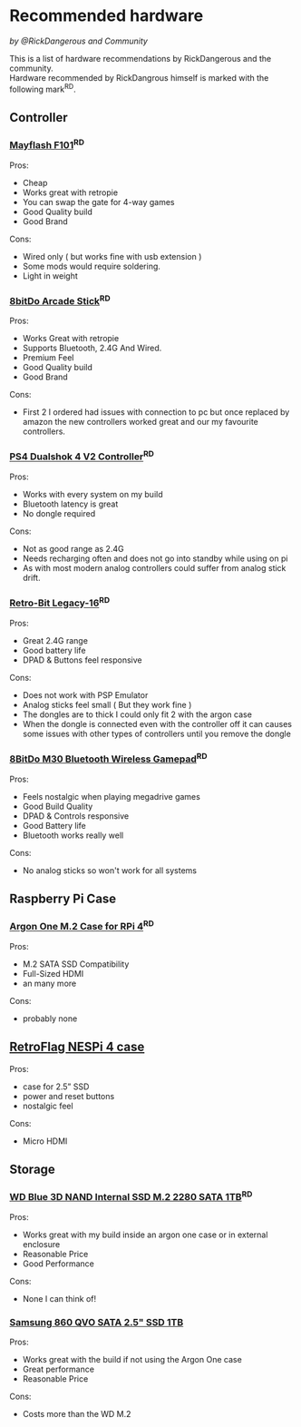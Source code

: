 # Recommended hardware
_by @RickDangerous and Community_

This is a list of hardware recommendations by RickDangerous and the community.  
Hardware recommended by RickDangrous himself is marked with the following mark<sup>RD</sup>.

## Controller

### [Mayflash F101](https://www.mayflash.com/product/showproduct.php?id=32)<sup>RD</sup>

Pros:  
- Cheap
- Works great with retropie
- You can swap the gate for 4-way games
- Good Quality build
- Good Brand

Cons:  
- Wired only ( but works fine with usb extension )
- Some mods would require soldering.
- Light in weight

### [8bitDo Arcade Stick](https://www.8bitdo.com/arcade-stick/)<sup>RD</sup>

Pros:
- Works Great with retropie
- Supports Bluetooth, 2.4G And Wired.
- Premium Feel
- Good Quality build
- Good Brand

Cons:
- First 2 I ordered had issues with connection to pc 
but once replaced by amazon the new controllers worked great and our my favourite
controllers.

### [PS4 Dualshok 4 V2 Controller](https://www.playstation.com/en-us/accessories/dualshock-4-wireless-controller/)<sup>RD</sup>

Pros:
- Works with every system on my build
- Bluetooth latency is great
- No dongle required

Cons:
- Not as good range as 2.4G
- Needs recharging often and does not go into standby while using on pi
- As with most modern analog controllers could suffer from analog stick drift.

### [Retro-Bit Legacy-16](http://retro-bit.com/legacy16)<sup>RD</sup>

Pros:
- Great 2.4G range
- Good battery life 
- DPAD & Buttons feel responsive

Cons:
- Does not work with PSP Emulator
- Analog sticks feel small ( But they work fine )
- The dongles are to thick I could only fit 2 with the argon case
- When the dongle is connected even with the controller off it can causes some issues with other types of controllers until you remove the dongle

### [8BitDo M30 Bluetooth Wireless Gamepad](https://www.8bitdo.com/m30/)<sup>RD</sup>

Pros:
- Feels nostalgic when playing megadrive games
- Good Build Quality
- DPAD & Controls responsive
- Good Battery life
- Bluetooth works really well

Cons:
- No analog sticks so won't work for all systems

## Raspberry Pi Case

### [Argon One M.2 Case for RPi 4](https://www.argon40.com/argon-one-m-2-case-for-raspberry-pi-4.html)<sup>RD</sup>

Pros:
- M.2 SATA SSD Compatibility
- Full-Sized HDMI
- an many more

Cons:
- probably none

## [RetroFlag NESPi 4 case](https://retroflag.com/nespi-4-case.html)

Pros:
- case for 2.5” SSD
- power and reset buttons
- nostalgic feel

Cons:
- Micro HDMI

## Storage

### [WD Blue 3D NAND Internal SSD M.2 2280 SATA 1TB](https://www.westerndigital.com/products/internal-drives/wd-blue-sata-m-2-ssd)<sup>RD</sup>

Pros:
- Works great with my build 
inside an argon one case or in external enclosure
- Reasonable Price
- Good Performance 

Cons:
- None I can think of!

### [Samsung 860 QVO SATA 2.5" SSD 1TB](https://www.samsung.com/us/computing/memory-storage/solid-state-drives/ssd-860-qvo-2-5-sata-iii-1tb-mz-76q1t0b-am/)

Pros:
- Works great with the build if not using the Argon One case
- Great performance
- Reasonable Price

Cons:
- Costs more than the WD M.2
